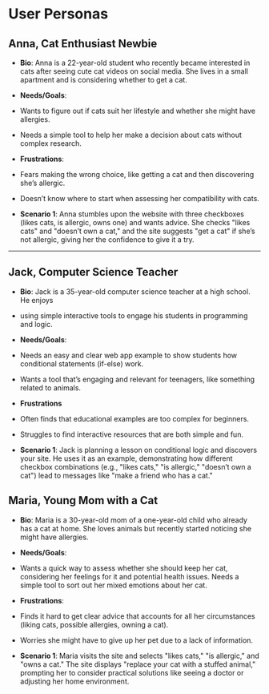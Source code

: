 # User Personas

<!-- a persona -->

## Anna, Cat Enthusiast Newbie

- **Bio**: Anna is a 22-year-old student who recently became interested in
  cats after seeing cute cat videos on social media. She lives in a small
  apartment and is considering whether to get a cat.

- **Needs/Goals**:
- Wants to figure out if cats suit her lifestyle and whether she might have allergies.
- Needs a simple tool to help her make a decision about cats without complex research.
- **Frustrations**:
- Fears making the wrong choice, like getting a cat and then discovering she’s allergic.
- Doesn’t know where to start when assessing her compatibility with cats.
- **Scenario 1**: Anna stumbles upon the website with three checkboxes (likes cats, is
  allergic, owns one) and wants advice. She checks "likes cats" and "doesn’t own a cat,"
  and the site suggests "get a cat" if she’s not allergic, giving her the confidence to
  give it a try.

---

## Jack, Computer Science Teacher

- **Bio**: Jack is a 35-year-old computer science teacher at a high school. He enjoys
- using simple interactive tools to engage his students in programming and logic.

- **Needs/Goals**:
- Needs an easy and clear web app example to show students how conditional statements
  (if-else) work.
- Wants a tool that’s engaging and relevant for teenagers, like something related
  to animals.

- **Frustrations**
- Often finds that educational examples are too complex for beginners.
- Struggles to find interactive resources that are both simple and fun.

- **Scenario 1**: Jack is planning a lesson on conditional logic and discovers your site.
  He uses it as an example, demonstrating how different checkbox combinations
  (e.g., "likes cats," "is allergic," "doesn’t own a cat") lead to messages like
  "make a friend who has a cat."

## Maria, Young Mom with a Cat

- **Bio**: Maria is a 30-year-old mom of a one-year-old child who already has a
  cat at home. She loves animals but recently started noticing she might
  have allergies.

- **Needs/Goals**:
- Wants a quick way to assess whether she should keep her cat, considering her
  feelings for it and potential health issues. Needs a simple tool to sort
  out her mixed emotions about her cat.

- **Frustrations**:
- Finds it hard to get clear advice that accounts for all her circumstances
  (liking cats, possible allergies, owning a cat).
- Worries she might have to give up her pet due to a lack of information.
- **Scenario 1**: Maria visits the site and selects "likes cats," "is allergic,"
  and "owns a cat." The site displays "replace your cat with a stuffed animal,"
  prompting her to consider practical solutions like seeing a doctor or adjusting
  her home environment.
